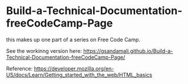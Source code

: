 # Build-a-Technical-Documentation-freeCodeCamp-Page

this makes up one part of a series on Free Code Camp.

See the workinng version here: https://gsandamali.github.io/Build-a-Technical-Documentation-freeCodeCamp-Page/

Reference: https://developer.mozilla.org/en-US/docs/Learn/Getting_started_with_the_web/HTML_basics
